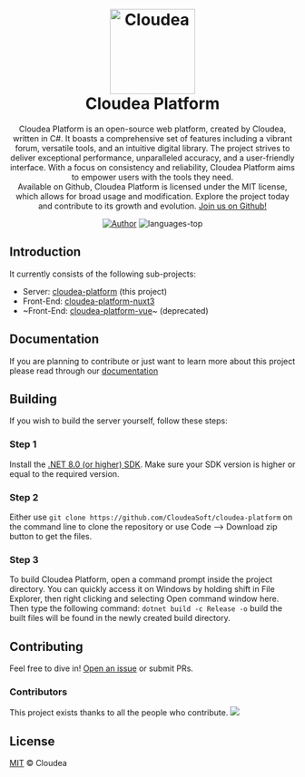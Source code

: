 <h1 align="center">
  <br/>
  <img src="https://github.com/CloudeaSoft/cloudea-platform/assets/129159758/fcaa8333-d1a4-4f41-be97-66d1a2439c96" alt="Cloudea" width="150">
  <br/>
  <b>Cloudea Platform</b>
</h1>

<p align="center">
  Cloudea Platform is an open-source web platform, created by Cloudea, written in C#.
  It boasts a comprehensive set of features including a vibrant forum, versatile tools, and an intuitive digital library.
  The project strives to deliver exceptional performance, unparalleled accuracy, and a user-friendly interface.
  With a focus on consistency and reliability, Cloudea Platform aims to empower users with the tools they need.
  <br/>
  Available on Github, Cloudea Platform is licensed under the MIT license, which allows for broad usage and modification. Explore the project today and contribute to its growth and evolution. <a href="https://github.com/CloudeaSoft/cloudea-platform" target="_blank">Join us on Github!</a>
  <br />
</p>

<p align="center">
  <a href="https://github.com/CloudeaSoft" target="_blank"><img src="https://img.shields.io/badge/Author-Cloudea-orange" alt="Author" /></a>
  <a><img src="https://img.shields.io/github/languages/top/CloudeaSoft/cloudea-platform?color=green" alt="languages-top" /></a>
</p>

## Introduction

It currently consists of the following sub-projects:
- Server: [cloudea-platform](https://github.com/CloudeaSoft/cloudea-platform) (this project)
- Front-End: [cloudea-platform-nuxt3](https://github.com/CloudeaSoft/cloudea-platform-nuxt3)
- ~Front-End: [cloudea-platform-vue](https://github.com/CloudeaSoft/cloudea-platform-vue)~ (deprecated)

## Documentation

If you are planning to contribute or just want to learn more about this project please read through our [documentation](README.md)

## Building

If you wish to build the server yourself, follow these steps:

### Step 1

Install the [.NET 8.0 (or higher) SDK](https://dotnet.microsoft.com/download/dotnet/8.0).
Make sure your SDK version is higher or equal to the required version.

### Step 2

Either use `git clone https://github.com/CloudeaSoft/cloudea-platform` on the command line to clone the repository or use Code --> Download zip button to get the files.

### Step 3
To build Cloudea Platform, open a command prompt inside the project directory. You can quickly access it on Windows by holding shift in File Explorer, then right clicking and selecting Open command window here. Then type the following command: `dotnet build -c Release -o` build the built files will be found in the newly created build directory.

## Contributing

Feel free to dive in! [Open an issue](https://github.com/CloudeaSoft/cloudea-platform/issues/new) or submit PRs.

### Contributors

This project exists thanks to all the people who contribute. 
<a href="https://github.com/CloudeaSoft/cloudea-platform/graphs/contributors"></a><img src="https://opencollective.com/cloudea-platform/contributors.svg?width=890&button=false" />

## License

[MIT](LICENSE) © Cloudea
